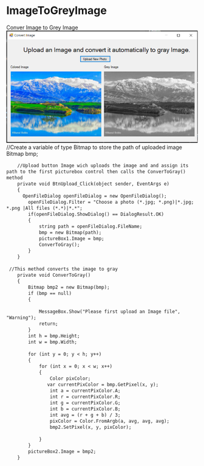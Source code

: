 # ImageToGreyImage
Conver Image to Grey Image
<img src="https://raw.githubusercontent.com/jutyarr/ImageToGreyImage/master/screenshotImageGray.PNG" />
//Create a variable of type Bitmap to store the path of uploaded image
 Bitmap bmp;


        
        //Upload button Image wich uploads the image and and assign its path to the first picturebox control then calls the ConverToGray() method
        private void BtnUpload_Click(object sender, EventArgs e)
        {
          OpenFileDialog openFileDialog = new OpenFileDialog();
            openFileDialog.Filter = "Choose a photo (*.jpg; *.png)|*.jpg; *.png |All files (*.*)|*.*";
            if(openFileDialog.ShowDialog() == DialogResult.OK)
            {
                string path = openFileDialog.FileName;
                bmp = new Bitmap(path);
                pictureBox1.Image = bmp;
                ConverToGray();
            }
        }
        
     //This method converts the image to gray   
        private void ConverToGray()
        {
            Bitmap bmp2 = new Bitmap(bmp);
            if (bmp == null)
            {

                MessageBox.Show("Please first upload an Image file", "Warning");
                return;
            }
            int h = bmp.Height;
            int w = bmp.Width;

            for (int y = 0; y < h; y++)
            {
                for (int x = 0; x < w; x++)
                {
                    Color pixColor;
                   var currentPixColor = bmp.GetPixel(x, y);
                    int a = currentPixColor.A;
                    int r = currentPixColor.R;
                    int g = currentPixColor.G;
                    int b = currentPixColor.B;
                    int avg = (r + g + b) / 3;
                    pixColor = Color.FromArgb(a, avg, avg, avg);
                    bmp2.SetPixel(x, y, pixColor);

                }
            }
            pictureBox2.Image = bmp2;
        }
